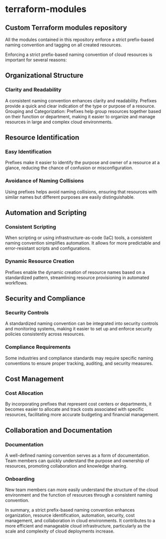 # terraform-modules
## Custom Terraform modules repository

All the modules contained in this repository enforce a strict prefix-based naming convention and tagging on all created
resources.

Enforcing a strict prefix-based naming convention of cloud resources is important for several reasons:
## Organizational Structure
### Clarity and Readability
A consistent naming convention enhances clarity and readability. Prefixes provide a quick and clear indication of the 
type or purpose of a resource.
Grouping and Categorization: Prefixes help group resources together based on their function or department, making it 
easier to organize and manage resources in large and complex cloud environments.

## Resource Identification
### Easy Identification
Prefixes make it easier to identify the purpose and owner of a resource at a glance, reducing the chance of confusion or 
misconfiguration.
### Avoidance of Naming Collisions
Using prefixes helps avoid naming collisions, ensuring that resources with similar names but different purposes are 
easily distinguishable.

## Automation and Scripting
### Consistent Scripting
When scripting or using infrastructure-as-code (IaC) tools, a consistent naming convention simplifies automation. It 
allows for more predictable and error-resistant scripts and configurations.
### Dynamic Resource Creation
Prefixes enable the dynamic creation of resource names based on a standardized pattern, streamlining resource 
provisioning in automated workflows.

## Security and Compliance
### Security Controls
A standardized naming convention can be integrated into security controls and monitoring systems, making it easier to 
set up and enforce security policies consistently across resources.
### Compliance Requirements
Some industries and compliance standards may require specific naming conventions to ensure proper tracking, auditing, 
and security measures.

## Cost Management
### Cost Allocation
By incorporating prefixes that represent cost centers or departments, it becomes easier to allocate and track costs 
associated with specific resources, facilitating more accurate budgeting and financial management.

## Collaboration and Documentation
### Documentation
A well-defined naming convention serves as a form of documentation. Team members can quickly understand the purpose and 
ownership of resources, promoting collaboration and knowledge sharing.
### Onboarding
New team members can more easily understand the structure of the cloud environment and the function of resources through 
a consistent naming convention.

In summary, a strict prefix-based naming convention enhances organization, resource identification, automation, 
security, cost management, and collaboration in cloud environments. It contributes to a more efficient and manageable 
cloud infrastructure, particularly as the scale and complexity of cloud deployments increase. 